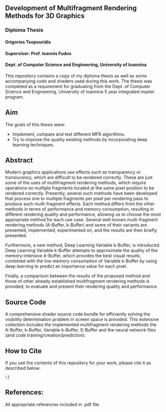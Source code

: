 ## Development of Multifragment Rendering Methods for 3D Graphics
### Diploma Thesis
#### Grigorios Tsopouridis
#### Supervisor: Prof. Ioannis Fudos
#### Dept. of Computer Science and Engineering, University of Ioannina

This repository contains a copy of my diploma thesis as well as some accompanying code and shaders used during this work.
The thesis was completed as a requirement for graduating from the Dept. of Computer Science and Engineering, University of Ioannina 5 year integrated master program.

## Aim
The goals of this thesis were:

- Implement, compare and test different MFR algorithms.
- Try to improve the quality existing methods by incorporating deep learning techniques.

## Abstract
Modern graphics applications use effects such as transparency or translucency, which are difficult to be rendered correctly. These are just some of the uses of multifragment rendering methods, which require operations on multiple fragments located at the same pixel position to be rendered correctly. Presently, several such methods have been developed that process one to multiple fragments per pixel per rendering pass to produce such multi-fragment effects. Each method differs from the other methods in terms of performance and memory consumption, resulting in different rendering quality and performance, allowing us to choose the most appropriate method for each use case. Several well-known multi-fragment rendering methods (A-Buffer, k-Buffer) and some of their variants are presented, implemented, experimented on, and the results are then briefly presented.

Furthermore, a new method, Deep Learning Variable k-Buffer, is introduced.
Deep Learning Variable k-Buffer attempts to approximate the quality of the memory-intensive A-Buffer, which provides the best visual results, combined with the low memory consumption of Variable k-Buffer by using deep learning to predict an importance value for each pixel.

Finally, a comparison between the results of the proposed method and those of other already established multifragment rendering methods is provided, to evaluate and present their rendering quality and performance.

## Source Code
A comprehensive shader source code bundle for efficiently solving the visibility determination problem in screen space is provided. This extensive collection includes the implemented multifragment rendering methods the A-Buffer, k-Buffer, Variable k-Buffer, S-Buffer and the neural network files (and code training/creation/prediction).

## How to Cite
If you use the contents of this repository for your work, please cite it as described below:
```
\}
```

## References:
All appropriate references included in .pdf file.
